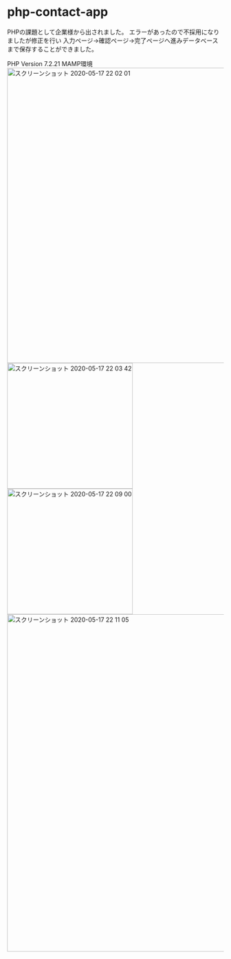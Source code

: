 # php-contact-app
PHPの課題として企業様から出されました。
エラーがあったので不採用になりましたが修正を行い
入力ページ→確認ページ→完了ページへ進みデータベースまで保存することができました。

PHP Version 7.2.21
MAMP環境
<img width="686" alt="スクリーンショット 2020-05-17 22 02 01" src="https://user-images.githubusercontent.com/54714018/82147864-b30bea00-988b-11ea-83ef-308bacadd4fb.png">
<img width="292" alt="スクリーンショット 2020-05-17 22 03 42" src="https://user-images.githubusercontent.com/54714018/82147869-b56e4400-988b-11ea-8384-48a85207b991.png">
<img width="292" alt="スクリーンショット 2020-05-17 22 09 00" src="https://user-images.githubusercontent.com/54714018/82147881-c6b75080-988b-11ea-9f9e-de4b3b52fb16.png">
<img width="784" alt="スクリーンショット 2020-05-17 22 11 05" src="https://user-images.githubusercontent.com/54714018/82147889-d3d43f80-988b-11ea-9287-897e6bde23e8.png">
